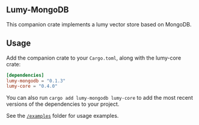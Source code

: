 ## Lumy-MongoDB
This companion crate implements a lumy vector store based on MongoDB.

## Usage

Add the companion crate to your `Cargo.toml`, along with the lumy-core crate:

```toml
[dependencies]
lumy-mongodb = "0.1.3"
lumy-core = "0.4.0"
```

You can also run `cargo add lumy-mongodb lumy-core` to add the most recent versions of the dependencies to your project.

See the [`/examples`](./examples) folder for usage examples.
